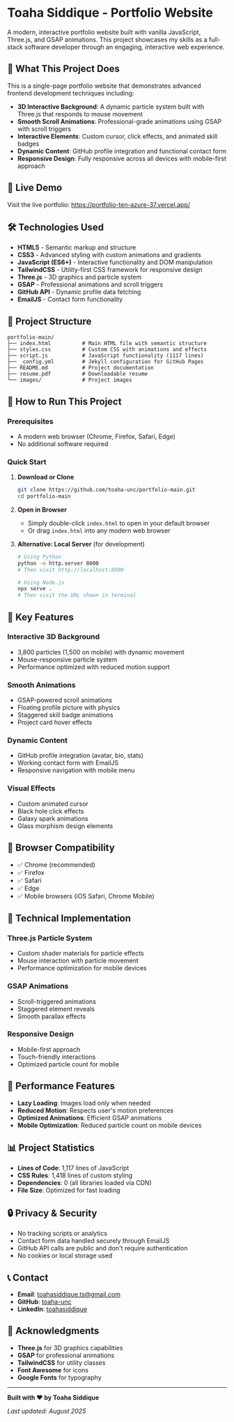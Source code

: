 # Toaha Siddique - Portfolio Website

A modern, interactive portfolio website built with vanilla JavaScript, Three.js, and GSAP animations. This project showcases my skills as a full-stack software developer through an engaging, interactive web experience.

## 🎯 What This Project Does

This is a single-page portfolio website that demonstrates advanced frontend development techniques including:

- **3D Interactive Background**: A dynamic particle system built with Three.js that responds to mouse movement
- **Smooth Scroll Animations**: Professional-grade animations using GSAP with scroll triggers
- **Interactive Elements**: Custom cursor, click effects, and animated skill badges
- **Dynamic Content**: GitHub profile integration and functional contact form
- **Responsive Design**: Fully responsive across all devices with mobile-first approach

## 🚀 Live Demo

Visit the live portfolio: https://portfolio-ten-azure-37.vercel.app/

## 🛠️ Technologies Used

- **HTML5** - Semantic markup and structure
- **CSS3** - Advanced styling with custom animations and gradients
- **JavaScript (ES6+)** - Interactive functionality and DOM manipulation
- **TailwindCSS** - Utility-first CSS framework for responsive design
- **Three.js** - 3D graphics and particle system
- **GSAP** - Professional animations and scroll triggers
- **GitHub API** - Dynamic profile data fetching
- **EmailJS** - Contact form functionality

## 📁 Project Structure

```
portfolio-main/
├── index.html          # Main HTML file with semantic structure
├── styles.css          # Custom CSS with animations and effects
├── script.js           # JavaScript functionality (1117 lines)
├── _config.yml         # Jekyll configuration for GitHub Pages
├── README.md           # Project documentation
├── resume.pdf          # Downloadable resume
└── images/             # Project images
```

## 🚀 How to Run This Project

### Prerequisites
- A modern web browser (Chrome, Firefox, Safari, Edge)
- No additional software required

### Quick Start

1. **Download or Clone**
   ```bash
   git clone https://github.com/toaha-unc/portfolio-main.git
   cd portfolio-main
   ```

2. **Open in Browser**
   - Simply double-click `index.html` to open in your default browser
   - Or drag `index.html` into any modern web browser

3. **Alternative: Local Server** (for development)
   ```bash
   # Using Python
   python -m http.server 8000
   # Then visit http://localhost:8000
   
   # Using Node.js
   npx serve .
   # Then visit the URL shown in terminal
   ```

## 🎨 Key Features

### Interactive 3D Background
- 3,800 particles (1,500 on mobile) with dynamic movement
- Mouse-responsive particle system
- Performance optimized with reduced motion support

### Smooth Animations
- GSAP-powered scroll animations
- Floating profile picture with physics
- Staggered skill badge animations
- Project card hover effects

### Dynamic Content
- GitHub profile integration (avatar, bio, stats)
- Working contact form with EmailJS
- Responsive navigation with mobile menu

### Visual Effects
- Custom animated cursor
- Black hole click effects
- Galaxy spark animations
- Glass morphism design elements

## 📱 Browser Compatibility

- ✅ Chrome (recommended)
- ✅ Firefox
- ✅ Safari
- ✅ Edge
- ✅ Mobile browsers (iOS Safari, Chrome Mobile)

## 🔧 Technical Implementation

### Three.js Particle System
- Custom shader materials for particle effects
- Mouse interaction with particle movement
- Performance optimization for mobile devices

### GSAP Animations
- Scroll-triggered animations
- Staggered element reveals
- Smooth parallax effects

### Responsive Design
- Mobile-first approach
- Touch-friendly interactions
- Optimized particle count for mobile

## 🎯 Performance Features

- **Lazy Loading**: Images load only when needed
- **Reduced Motion**: Respects user's motion preferences
- **Optimized Animations**: Efficient GSAP animations
- **Mobile Optimization**: Reduced particle count on mobile devices

## 📊 Project Statistics

- **Lines of Code**: 1,117 lines of JavaScript
- **CSS Rules**: 1,418 lines of custom styling
- **Dependencies**: 0 (all libraries loaded via CDN)
- **File Size**: Optimized for fast loading

## 🔒 Privacy & Security

- No tracking scripts or analytics
- Contact form data handled securely through EmailJS
- GitHub API calls are public and don't require authentication
- No cookies or local storage used

## 📞 Contact

- **Email**: toahasiddique.ts@gmail.com
- **GitHub**: [toaha-unc](https://github.com/toaha-unc)
- **LinkedIn**: [toahasiddique](https://www.linkedin.com/in/toahasiddique/)

## 🙏 Acknowledgments

- **Three.js** for 3D graphics capabilities
- **GSAP** for professional animations
- **TailwindCSS** for utility classes
- **Font Awesome** for icons
- **Google Fonts** for typography

---

**Built with ❤️ by Toaha Siddique**

*Last updated: August 2025*
